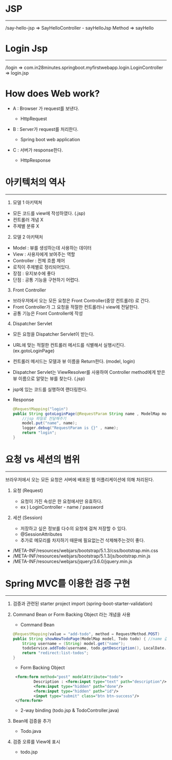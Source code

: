 # JSP

--------

/say-hello-jsp => SayHelloController - sayHelloJsp Method => sayHello

# Login Jsp

--------

/login => com.in28minutes.springboot.myfirstwebapp.login.LoginController => login.jsp

# How does Web work?

- A : Browser 가 request를 보낸다.
  
    - HttpRequest
- B : Server가 request를 처리한다.
    
    - Spring boot web application

- C : 서버가 response한다.
    
    - HttpResponse


# 아키텍처의 역사

--------


1. 모델 1 아키텍쳐
   
  - 모든 코드를 view에 작성하였다. (.jsp)
  - 컨트롤러 개념 X
  - 주제별 분류 X

2. 모델 2 아키텍처
  
  - Model : 뷰를 생성하는데 사용하는 데이터
  - View : 사용자에게 보여주는 역할
  - Controller : 전체 흐름 제어
  - 로직이 주제별로 정리되어있다.
  - 장점 : 유지보수에 좋다
  - 단점 : 공통 기능을 구현하기 어렵다.

3. Front Controller 
  
  - 브라우저에서 오는 모든 요청은 Front Controller(중앙 컨트롤러) 로 간다.
  - Front Controller가 그 요청을 적절한 컨트롤러나 view에 전달한다.
  - 공통 기능은 Front Controller에 작성

4. Dispatcher Servlet

  - 모든 요청을 Dispatcher Servlet이 받는다.
  - URL에 맞는 적절한 컨트롤러 메서드를 식별해서 실행시킨다. (ex.gotoLoginPage)
  - 컨트롤러 메서드는 모델과 뷰 이름을 Return한다. (model, login)
  - Dispatcher Servlet는 ViewResolver를 사용하여 Controller method에게 받은 뷰 이름으로 알맞는 뷰를 찾는다. (.jsp)
  - jsp에 있는 코드를 실행하여 랜더링한다.
  - Response
    
    ~~~java
    @RequestMapping("login")
    public String gotoLoginPage(@RequestParam String name , ModelMap model){
        //jsp 파일로 전달해주기
        model.put("name", name);
        logger.debug("RequestParam is {}" , name);
        return "login";
    }
    ~~~


# 요청 vs 세션의 범위

-----

브라우저에서 오는 모든 요청은 서버에 배포된 웹 어플리케이션에 의해 처리된다.

1. 요청 (Request)

    - 요청이 가진 속성은 한 요청에서만 유효하다. 
    - ex ) LoginController - name / password


2. 세션 (Session)

    - 저장하고 싶은 정보를 다수의 요청에 걸쳐 저장할 수 있다.
    - @SessionAttributes
    - 추가로 메모리를 차지하기 때문에 필요없는건 삭제해주는것이 좋다.



- /META-INF/resources/webjars/bootstrap/5.1.3/css/bootstrap.min.css
- /META-INF/resources/webjars/bootstrap/5.1.3/js/bootstrap.min.js
- /META-INF/resources/webjars/jquery/3.6.0/jquery.min.js

# Spring MVC를 이용한 검증 구현

----------

1. 검증과 관련된 starter project import (spring-boot-starter-validation)
2. Command Bean or Form Backing Object 라는 개념을 사용

    - Command Bean
    ~~~java
   @RequestMapping(value = "add-todo", method = RequestMethod.POST)
    public String showNewTodoPage(ModelMap model, Todo todo) { //name 값을 가져오기 위해 사용
        String username = (String) model.get("name");
        todoService.addTodo(username, todo.getDescription(), LocalDate.now().plusYears(1), false);
        return "redirect:list-todos";
    }
   ~~~
    - Form Backing Object
   ~~~xml
    <form:form method="post" modelAttribute="todo">
            Description : <form:input type="text" path="description"/>
            <form:input type="hidden" path="done"/>
            <form:input type="hidden" path="id"/>
            <input type="submit" class="btn btn-success"/>
    </form:form>
   ~~~

    - 2-way binding (todo.jsp & TodoController.java)
    
3. Bean에 검증을 추가
   
    - Todo.java
4. 검증 오류를 View에 표시
    
    - todo.jsp